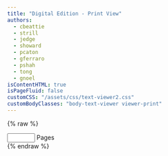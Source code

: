 ```yaml
---
title: "Digital Edition - Print View"
authors:
  - cbeattie
  - strill
  - jedge
  - showard
  - pcaton
  - gferraro
  - pshah
  - tong
  - gnoel
isContentHTML: true
isPageFluid: false
customCSS: "/assets/css/text-viewer2.css"
customBodyClasses: "body-text-viewer viewer-print"
---
```


{% raw %}
  <section id="text-viewer">
    <!-- <div id="text-viewer" class="text-viewer columns printable-viewer"> -->
    <div class="panel-wrapper">
      <div class="panel" v-for="(panel, panelIdx) in panels">
        <nav class="panel-nav">
          <div>
            <!-- GN: what is this for? 
              it's invisible but when removed the dropdowns on the right display differently
            -->
            <template id="vue-panel-selector">
              <div class="select-dropdown">
                {{tooltip}}
                <!-- removed id="image_switcher" -->
                <select aria-label="image switcher" @change="$parent.onChangeSelector(panel, controlKey)"
                  v-model="panel.selections[controlKey]">
                  <option v-for="(title, id) in panel.selectors[controlKey]" :value="id" v-html="title"></option>
                </select>
                <i class="fas fa-caret-down"></i>
              </div>
            </template>
            <panel-control :panel-idx="panelIdx" control-key="document"></panel-control>
            <panel-control :panel-idx="panelIdx" control-key="view"></panel-control>
            <panel-control :panel-idx="panelIdx" control-key="locus" hide-label="1"></panel-control>
            <span class="control dont-print">
              <label class="field-label">
                <input type="number" class="input" v-model="panel.selections.extent" @change="onChangeSelector(panel, 'extent')" min="1" max="300">
                Pages
              </label>
            </span>
          </div>
        </nav>
        <div class="panel-chunk">
          <div :class="'content '+getContentClasses(panel)" v-html="panel.responses.document">
          </div>
        </div>
      </div>
    </div>
  </section>
{% endraw %}

<script>
  window.TEXT_VIEWER_PRINT_MODE = true;
</script>
<script src="/assets/node_modules/vue/dist/vue.global.js"></script>
<script src="/assets/node_modules/kdl-dts-client/index.js?ts={{ "now" | date: "%s" }}"></script>
<script src="/assets/js/text-viewer.js?ts={{ "now" | date: "%s" }}"></script>

<script src="https://cdnjs.cloudflare.com/ajax/libs/openseadragon/4.0.0/openseadragon.min.js"></script>
